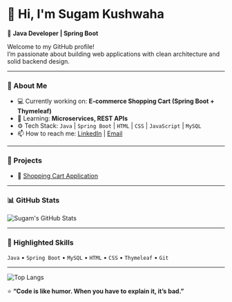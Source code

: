 # 👋 Hi, I'm Sugam Kushwaha

🎯 **Java Developer | Spring Boot**

Welcome to my GitHub profile!  
I’m passionate about building web applications with clean architecture and solid backend design.

---

### 🧠 About Me
- 💻 Currently working on: **E-commerce Shopping Cart (Spring Boot + Thymeleaf)**
- 🌱 Learning: **Microservices, REST APIs**
- ⚙️ Tech Stack: `Java` | `Spring Boot` | `HTML` | `CSS` | `JavaScript` | `MySQL`
- 📫 How to reach me: [LinkedIn](https://www.linkedin.com/in/sugam-kushwaha-605944267/) | [Email](kushwahasugam66@gmail.com)

---

### 🚀 Projects
- 🛒 [Shopping Cart Application](https://github.com/SugamKushwaha/LE-LO-e-commerce-)

---

### 📊 GitHub Stats
![Sugam's GitHub Stats](https://github-readme-stats.vercel.app/api?username=sugamkushwaha&show_icons=true&theme=tokyonight)

---

### 🌟 Highlighted Skills
`Java` • `Spring Boot` • `MySQL` • `HTML` • `CSS` • `Thymeleaf` • `Git`

---

![Top Langs](https://github-readme-stats.vercel.app/api/top-langs/?username=sugamkushwaha&layout=compact&theme=tokyonight)


⭐ **“Code is like humor. When you have to explain it, it’s bad.”**
